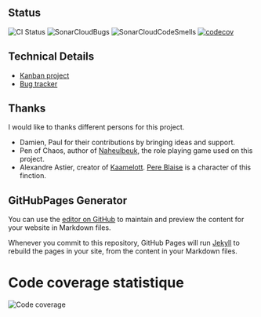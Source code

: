 ## Status
![CI Status](https://travis-ci.org/nogebour/PereBlaiseBot.svg?branch=master)
![SonarCloudBugs](https://sonarcloud.io/api/project_badges/measure?project=pereBlaise&metric=bugs)
![SonarCloudCodeSmells](https://sonarcloud.io/api/project_badges/measure?project=pereBlaise&metric=code_smells)
[![codecov](https://codecov.io/gh/nogebour/PereBlaiseBot/branch/master/graph/badge.svg)](https://codecov.io/gh/nogebour/PereBlaiseBot)
## Technical Details
- [Kanban project](https://github.com/nogebour/PereBlaiseBot/projects/1)
- [Bug tracker](https://github.com/nogebour/PereBlaiseBot/issues)

## Thanks
I would like to thanks different persons for this project.
- Damien, Paul for their contributions by bringing ideas and support.
- Pen of Chaos, author of [Naheulbeuk](https://www.naheulbeuk.com), the role playing game used on this project.
- Alexandre Astier, creator of [Kaamelott](https://en.wikipedia.org/wiki/Kaamelott). [Pere Blaise](http://fr.kaamelott-officiel.wikia.com/wiki/P%C3%A8re_Blaise) is a character of this finction.

## GitHubPages Generator

You can use the [editor on GitHub](https://github.com/nogebour/PereBlaiseBot/edit/master/README.md) to maintain and preview the content for your website in Markdown files.

Whenever you commit to this repository, GitHub Pages will run [Jekyll](https://jekyllrb.com/) to rebuild the pages in your site, from the content in your Markdown files.

# Code coverage statistique 

![Code coverage](https://codecov.io/gh/nogebour/PereBlaiseBot/commit/61e7a1d2aca8513034debb68ca631556b8d3a152/graphs/sunburst.svg)